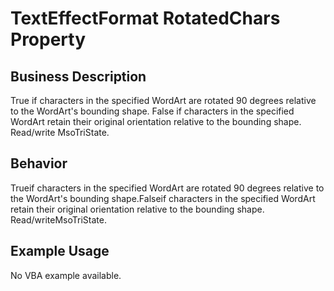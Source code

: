 # TextEffectFormat RotatedChars Property

## Business Description
True if characters in the specified WordArt are rotated 90 degrees relative to the WordArt's bounding shape. False if characters in the specified WordArt retain their original orientation relative to the bounding shape. Read/write MsoTriState.

## Behavior
Trueif characters in the specified WordArt are rotated 90 degrees relative to the WordArt's bounding shape.Falseif characters in the specified WordArt retain their original orientation relative to the bounding shape. Read/writeMsoTriState.

## Example Usage
No VBA example available.